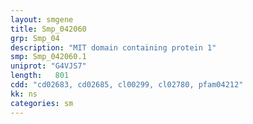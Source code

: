 ```yaml
---
layout: smgene
title: Smp_042060
grp: Smp_04
description: "MIT domain containing protein 1"
smp: Smp_042060.1
uniprot: "G4VJS7"
length:   801
cdd: "cd02683, cd02685, cl00299, cl02780, pfam04212"
kk: ns
categories: sm
---
```

